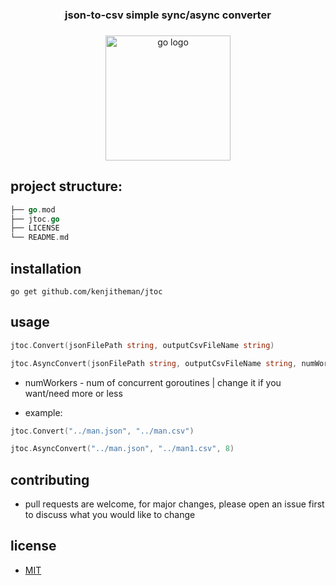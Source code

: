 <h3 align="center">json-to-csv simple sync/async converter</h3>

###

<div align="center">
  <img src="https://cdn.jsdelivr.net/gh/devicons/devicon/icons/go/go-original.svg" height="200" alt="go logo"  />
</div>

###

## project structure:

```go
├── go.mod
├── jtoc.go
├── LICENSE
└── README.md
```

## installation

```shell
go get github.com/kenjitheman/jtoc
```

## usage

```go
jtoc.Convert(jsonFilePath string, outputCsvFileName string)

jtoc.AsyncConvert(jsonFilePath string, outputCsvFileName string, numWorkers int)
```

- numWorkers - num of concurrent goroutines | change it if you want/need more or
  less

- example:

```go
jtoc.Convert("../man.json", "../man.csv")

jtoc.AsyncConvert("../man.json", "../man1.csv", 8)
```

## contributing

- pull requests are welcome, for major changes, please open an issue first to
  discuss what you would like to change

## license

- [MIT](https://choosealicense.com/licenses/mit/)
